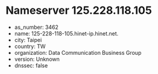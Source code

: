 # Nameserver 125.228.118.105

* as_number: 3462
* name: 125-228-118-105.hinet-ip.hinet.net.
* city: Taipei
* country: TW
* organization: Data Communication Business Group
* version: Unknown
* dnssec: false
